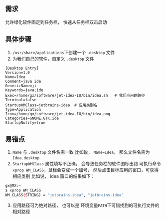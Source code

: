 ## 需求
允许绿化软件固定到任务栏， 快速从任务栏双击启动

## 具体步骤
1. `/usr/share/applications`下创建一个 `.desktop` 文件
2. 为我们自己的软件，自定义 `.desktop` 文件
```
[Desktop Entry]
Version=1.0
Name=Idea
Comment=java ide
GenericName=ji
Keywords=java;ide
Exec=/home/gx/software/jet-idea-IU/bin/idea.sh   # 我们应用的路径
Terminal=false
StartupWMClass=jetbrains-idea  # 应用类别名
Type=Application
Icon=/home/gx/software/jet-idea-IU/bin/idea.png
Categories=GNOME;GTK;ide
StartupNotify=true
```

## 易错点
1. `Name` 与 `.desktop` 文件名需一致
比如说，   `Name=Idea`， 那么文件名需为 `Idea.desktop`
2. `StartupWMClass` 属性填写不正确， 会导致任务栏的软件图标出错
可执行命令 `xprop WM_CLASS`，鼠标会变成一个加号， 然后点击目标应用的窗口，可获得相应类别
比如说， idea 窗口的结果如下：
```bash
gx@MX:~
$ xprop WM_CLASS
WM_CLASS(STRING) = "jetbrains-idea", "jetbrains-idea"
```
3. 应用路径可为绝对路径， 也可以是  环境变量`PATH`下可惜找到的可执行文件的相对路径